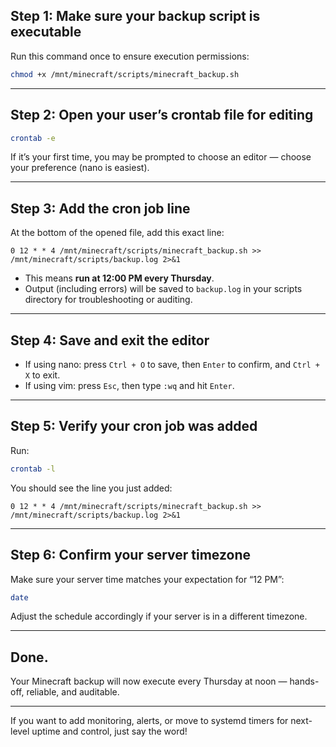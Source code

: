 ## Step 1: Make sure your backup script is executable

Run this command once to ensure execution permissions:

```bash
chmod +x /mnt/minecraft/scripts/minecraft_backup.sh
```

---

## Step 2: Open your user’s crontab file for editing

```bash
crontab -e
```

If it’s your first time, you may be prompted to choose an editor — choose your preference (nano is easiest).

---

## Step 3: Add the cron job line

At the bottom of the opened file, add this exact line:

```cron
0 12 * * 4 /mnt/minecraft/scripts/minecraft_backup.sh >> /mnt/minecraft/scripts/backup.log 2>&1
```

* This means **run at 12:00 PM every Thursday**.
* Output (including errors) will be saved to `backup.log` in your scripts directory for troubleshooting or auditing.

---

## Step 4: Save and exit the editor

* If using nano: press `Ctrl + O` to save, then `Enter` to confirm, and `Ctrl + X` to exit.
* If using vim: press `Esc`, then type `:wq` and hit `Enter`.

---

## Step 5: Verify your cron job was added

Run:

```bash
crontab -l
```

You should see the line you just added:

```
0 12 * * 4 /mnt/minecraft/scripts/minecraft_backup.sh >> /mnt/minecraft/scripts/backup.log 2>&1
```

---

## Step 6: Confirm your server timezone

Make sure your server time matches your expectation for “12 PM”:

```bash
date
```

Adjust the schedule accordingly if your server is in a different timezone.

---

## Done.

Your Minecraft backup will now execute every Thursday at noon — hands-off, reliable, and auditable.

---

If you want to add monitoring, alerts, or move to systemd timers for next-level uptime and control, just say the word!
